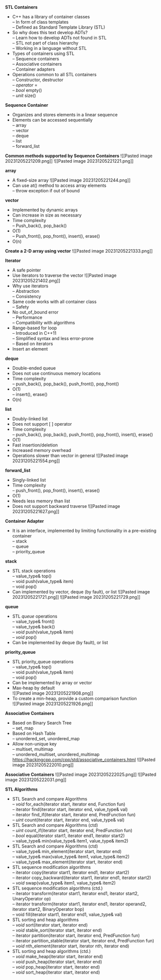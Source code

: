 **STL Containers**
* C++ has a library of container classes  
	– In form of class templates  
	– Defined as Standard Template Library (STL)  
* So why does this text develop ADTs?  
	– Learn how to develop ADTs not found in STL  
	– STL not part of class hierarchy  
	– Working in a language without STL
* Types of containers using STL  
	– Sequence containers  
	– Associative containers  
	– Container adapters  
* Operations common to all STL containers  
	– Constructor, destructor  
	– *operator* =  
	– *bool* empty()  
	– *unit* size()

**Sequence Container**
* Organizes and stores elements in a linear sequence  
* Elements can be accessed sequentially  
	– array  
	– vector  
	– deque  
	– list  
	– forward_list

**Common methods supported by Sequence Containers**
![[Pasted image 20231205221209.png]]
![[Pasted image 20231205221221.png]]

**array**
* A fixed-size array
![[Pasted image 20231205221244.png]]
* Can use at() method to access array elements  
	– throw exception if out of bound

**vector**
* Implemented by dynamic arrays  
* Can increase in size as necessary  
* Time complexity  
	– Push_back(), pop_back()  
* O(1)  
	– Push_front(), pop_front(), insert(), erase()  
* O(n)

**Create a 2-D array using vector**
![[Pasted image 20231205221333.png]]

**Iterator**
* A safe pointer  
* Use iterators to traverse the vector
![[Pasted image 20231205221402.png]]
* Why use iterators  
	– Abstraction  
	– Consistency  
* Same code works with all container class  
	– Safety  
* No out_of_bound error  
	– Performance  
	– Compatibility with algorithms
* Range-based for loop  
	– Introduced in C++11  
	– Simplified syntax and less error-prone  
	– Based on iterators  
* Insert an element

**deque**
* Double-ended queue  
* Does not use continuous memory locations  
* Time complexity  
	– push_back(), pop_back(), push_front(), pop_front()  
* O(1)  
	– insert(), erase()  
* O(n)

**list**
* Doubly-linked list  
* Does not support [ ] operator  
* Time complexity  
	– push_back(), pop_back(), push_front(), pop_front(), insert(), erase()  
* O(1)  
* Fast insertion/deletion  
* Increased memory overhead  
* Operations slower than vector in general
![[Pasted image 20231205221554.png]]

**forward_list**
* Singly-linked list  
* Time complexity  
	– push_front(), pop_front(), insert(), erase()  
* O(1)  
* Needs less memory than list  
* Does not support backward traverse
![[Pasted image 20231205221627.png]]

**Container Adapter**
* It is an interface, implemented by limiting functionality in a pre-existing container  
	– stack  
	– queue  
	– priority_queue

**stack**
* STL stack operations  
	– value_type& top()  
	– void push(value_type& item)  
	– void pop()  
* Can implemented by vector, deque (by fault), or list
![[Pasted image 20231205221721.png]]
![[Pasted image 20231205221729.png]]

**queue**
* STL *queue* operations  
	– value_type& front()  
	– value_type& back()  
	– *void* push(value_type& item)  
	– *void* pop()  
* Can be implemented by deque (by fault), or list

**priority_queue**
* STL priority_queue operations  
	– value_type& top()  
	– void push(value_type& item)  
	– void pop()  
* Can be implemented by array or vector  
* Max-heap by default  
![[Pasted image 20231205221908.png]]
* To create a min-heap, provide a custom comparison function  
![[Pasted image 20231205221926.png]]

**Associative Containers**
* Based on Binary Search Tree  
	– set, map  
* Based on Hash Table  
	– unordered_set, unordered_map  
* Allow non-unique key  
	– multiset, multimap  
	– unordered_multiset, unordered_multimap
	https://hackingcpp.com/cpp/std/associative_containers.html
![[Pasted image 20231205222010.png]]

**Associative Containers**
![[Pasted image 20231205222025.png]]
![[Pasted image 20231205222031.png]]

**STL Algorithms**
* STL Search and compare Algorithms  
	– *void* for_each(iterator start, iterator end, Function fun)  
	– iterator find(iterator start, iterator end, value_type& val)  
	– iterator find_if(iterator start, iterator end, PredFunction fun)  
	– *uint* count(iterator start, iterator end, value_type& val)
* STL Search and compare Algorithms (ctd)  
	– *uint* count_if(iterator start, iterator end, PredFunction fun)  
	– *bool* equal(iterator start1, iterator end1, iterator start2)  
	– value_type& min(value_type& item1, value_type& item2)
* STL Search and compare Algorithms (ctd)  
	– value_type& min_element(iterator start, iterator end)  
	– value_type& max(value_type& item1, value_type& item2)  
	– value_type& max_element(iterator start, iterator end)
* STL sequence modification algorithms  
	– iterator copy(iterator start1, iterator end1, iterator start2)  
	– iterator copy_backward(iterator start1, iterator end1, iterator start2)  
	– *void* swap(value_type& item1, value_type& item2)
* STL sequence modification algorithms (ctd.)  
	– iterator transform(iterator start1, iterator end1, iterator start2, UnaryOperator op)  
	– iterator transform(iterator start1, iterator end1, iterator operand2, iterator start2, BinaryOperator bop)  
	– void fill(iterator start1, iterator end1, value_type& val)
* STL sorting and heap algorithms  
	– *void* sort(iterator start, iterator end)  
	– *void* stable_sort(iterator start, iterator end)  
	– iterator partition(iterator start, iterator end, PredFunction fun)  
	– iterator partition_stable(iterator start, iterator end, PredFunction fun)  
	– *void* nth_element(iterator start, iterator nth, iterator end)
* STL sorting and heap algorithms (ctd.)  
	– *void* make_heap(iterator start, iterator end)  
	– *void* push_heap(iterator start, iterator end)  
	– *void* pop_heap(iterator start, iterator end)  
	– *void* sort_heap(iterator start, iterator end)





